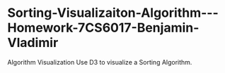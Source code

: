 # Sorting-Visualizaiton-Algorithm---Homework-7CS6017-Benjamin-Vladimir
Algorithm Visualization Use D3 to visualize a Sorting Algorithm. 

